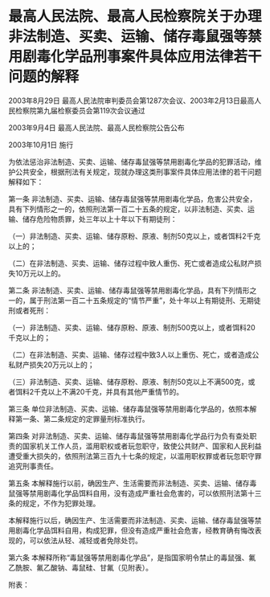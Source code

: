 # 最高人民法院、最高人民检察院关于办理非法制造、买卖、运输、储存毒鼠强等禁用剧毒化学品刑事案件具体应用法律若干问题的解释

2003年8月29日 最高人民法院审判委员会第1287次会议、2003年2月13日最高人民检察院第九届检察委员会第119次会议通过

2003年9月4日 最高人民法院、最高人民检察院公告公布

2003年10月1日 施行



为依法惩治非法制造、买卖、运输、储存毒鼠强等禁用剧毒化学品的犯罪活动，维护公共安全，根据刑法有关规定，现就办理这类刑事案件具体应用法律的若干问题解释如下：

第一条 非法制造、买卖、运输、储存毒鼠强等禁用剧毒化学品，危害公共安全，具有下列情形之一的，依照刑法第一百二十五条的规定，以非法制造、买卖、运输、储存危险物质罪，处三年以上十年以下有期徒刑：

（一）非法制造、买卖、运输、储存原粉、原液、制剂50克以上，或者饵料2千克以上的；

（二）在非法制造、买卖、运输、储存过程中致人重伤、死亡或者造成公私财产损失10万元以上的。

第二条 非法制造、买卖、运输、储存毒鼠强等禁用剧毒化学品，具有下列情形之一的，属于刑法第一百二十五条规定的“情节严重”，处十年以上有期徒刑、无期徒刑或者死刑：

（一）非法制造、买卖、运输、储存原粉、原液、制剂500克以上，或者饵料20千克以上的；

（二）在非法制造、买卖、运输、储存过程中致3人以上重伤、死亡，或者造成公私财产损失20万元以上的；

（三）非法制造、买卖、运输、储存原粉、原液、制剂50克以上不满500克，或者饵料2千克以上不满20千克，并具有其他严重情节的。

第三条 单位非法制造、买卖、运输、储存毒鼠强等禁用剧毒化学品的，依照本解释第一条、第二条规定的定罪量刑标准执行。

第四条 对非法制造、买卖、运输、储存毒鼠强等禁用剧毒化学品行为负有查处职责的国家机关工作人员，滥用职权或者玩忽职守，致使公共财产、国家和人民利益遭受重大损失的，依照刑法第三百九十七条的规定，以滥用职权罪或者玩忽职守罪追究刑事责任。

第五条 本解释施行以前，确因生产、生活需要而非法制造、买卖、运输、储存毒鼠强等禁用剧毒化学品饵料自用，没有造成严重社会危害的，可以依照刑法第十三条的规定，不作为犯罪处理。

本解释施行以后，确因生产、生活需要而非法制造、买卖、运输、储存毒鼠强等禁用剧毒化学品饵料自用，构成犯罪，但没有造成严重社会危害，经教育确有悔改表现的，可以依法从轻、减轻或者免除处罚。

第六条 本解释所称“毒鼠强等禁用剧毒化学品”，是指国家明令禁止的毒鼠强、氟乙酰胺、氟乙酸钠、毒鼠硅、甘氟（见附表）。

附表：